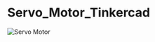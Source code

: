 # Servo_Motor_Tinkercad

![Servo Motor](https://user-images.githubusercontent.com/36816925/104272606-b3668e80-54c7-11eb-8ace-2ad4c5dd87cc.png)
